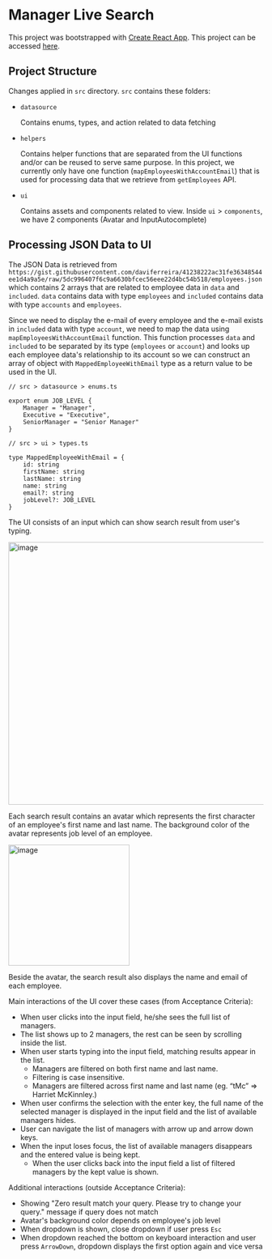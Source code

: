 # Manager Live Search

This project was bootstrapped with [Create React App](https://github.com/facebook/create-react-app).
This project can be accessed [here](https://manager-live-search-nbk2h3i90-brigitamaria.vercel.app/).

## Project Structure

Changes applied in `src` directory.
`src` contains these folders:
- `datasource`

  Contains enums, types, and action related to data fetching
- `helpers`

  Contains helper functions that are separated from the UI functions and/or can be reused to serve same purpose. In this project, we currently only have one function (`mapEmployeesWithAccountEmail`) that is used for processing data that we retrieve from `getEmployees` API.

- `ui`

  Contains assets and components related to view.
  Inside `ui` > `components`, we have 2 components (Avatar and InputAutocomplete)

## Processing JSON Data to UI
The JSON Data is retrieved from `https://gist.githubusercontent.com/daviferreira/41238222ac31fe36348544ee1d4a9a5e/raw/5dc996407f6c9a6630bfcec56eee22d4bc54b518/employees.json` which contains 2 arrays that are related to employee data in `data` and `included`.
`data` contains data with type `employees` and `included` contains data with type `accounts` and `employees`.

Since we need to display the e-mail of every employee and the e-mail exists in `included` data with type `account`, we need to map the data using `mapEmployeesWithAccountEmail` function. This function processes `data` and `included` to be separated by its type (`employees` or `account`) and looks up each employee data's relationship to its account so we can construct an array of object with `MappedEmployeeWithEmail` type as a return value to be used in the UI.

```
// src > datasource > enums.ts

export enum JOB_LEVEL {
    Manager = "Manager",
    Executive = "Executive",
    SeniorManager = "Senior Manager"
}

// src > ui > types.ts

type MappedEmployeeWithEmail = {
    id: string
    firstName: string
    lastName: string
    name: string
    email?: string
    jobLevel?: JOB_LEVEL
}
```

The UI consists of an input which can show search result from user's typing.

<img width="519" alt="image" src="https://user-images.githubusercontent.com/17190327/166188901-8793a6c1-8f27-45ed-9286-788f1ece800f.png">

Each search result contains an avatar which represents the first character of an employee's first name and last name. The background color of the avatar represents job level of an employee.

<img width="239" alt="image" src="https://user-images.githubusercontent.com/17190327/166191421-34a1fbfd-eecb-42a4-8bc0-8f1147de77ed.png">

Beside the avatar, the search result also displays the name and email of each employee.

Main interactions of the UI cover these cases (from Acceptance Criteria):
- When user clicks into the input field, he/she sees the full list of managers.
- The list shows up to 2 managers, the rest can be seen by scrolling inside the list.
- When user starts typing into the input field, matching results appear in the list. 
  -  Managers are filtered on both first name and last name. 
  -  Filtering is case insensitive. 
  -  Managers are filtered across first name and last name (eg. “tMc” => Harriet McKinnley.)
-  When user confirms the selection with the enter key, the full name of the selected manager is displayed in the input field and the list of available managers hides.
-  User can navigate the list of managers with arrow up and arrow down keys.
-  When the input loses focus, the list of available managers disappears and the entered value is being kept.
   -  When the user clicks back into the input field a list of filtered managers by the kept value is shown.


Additional interactions (outside Acceptance Criteria):
- Showing "Zero result match your query. Please try to change your query." message if query does not match
- Avatar's background color depends on employee's job level
- When dropdown is shown, close dropdown if user press `Esc`
- When dropdown reached the bottom on keyboard interaction and user press `ArrowDown`, dropdown displays the first option again and vice versa
